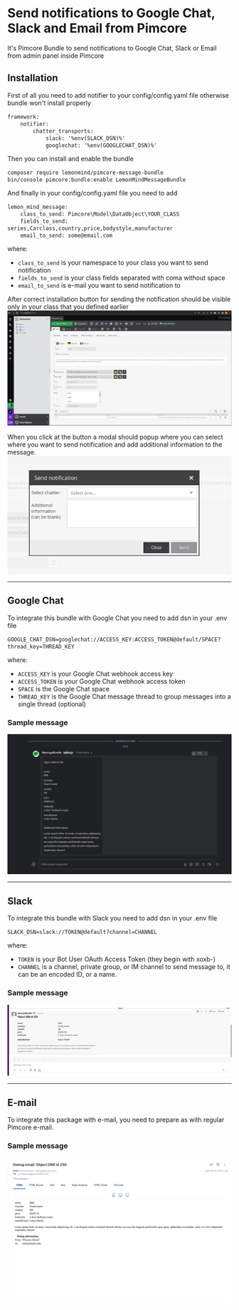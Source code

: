 # Send notifications to Google Chat, Slack and Email from Pimcore

It's Pimcore Bundle to send notifications to Google Chat, Slack or Email from admin panel inside Pimcore

## Installation

First of all you need to add notifier to your config/config.yaml file otherwise bundle won't install properly

```
framework:
    notifier:
        chatter_transports:
            slack: '%env(SLACK_DSN)%'
            googlechat: '%env(GOOGLECHAT_DSN)%'
```

Then you can install and enable the bundle

```
composer require lemonmind/pimcore-message-bundle
bin/console pimcore:bundle:enable LemonMindMessageBundle
```

And finally in your config/config.yaml file you need to add

```
lemon_mind_message:
    class_to_send: Pimcore\Model\DataObject\YOUR_CLASS
    fields_to_send: series,Carclass,country,price,bodystyle,manufacturer
    email_to_send: some@email.com
```

where:

- `class_to_send` is your namespace to your class you want to send notification
- `fields_to_send` is your class fields separated with coma without space
- `email_to_send` is e-mail you want to send notification to

After correct installation button for sending the notification should be visible only in your class that you defined
earlier
![](docs/img_home.png)

When you click at the button a modal should popup where you can select where you want to send notification and add
additional information to the message.
![](docs/img_modal.png)

-----------

## Google Chat

To integrate this bundle with Google Chat you need to add dsn in your .env file

```
GOOGLE_CHAT_DSN=googlechat://ACCESS_KEY:ACCESS_TOKEN@default/SPACE?thread_key=THREAD_KEY
```

where:

- `ACCESS_KEY` is your Google Chat webhook access key
- `ACCESS_TOKEN` is your Google Chat webhook access token
- `SPACE` is the Google Chat space
- `THREAD_KEY` is the Google Chat message thread to group messages into a single thread (optional)

### Sample message

![](docs/img_googlechat_message.png)

-----------

## Slack

To integrate this bundle with Slack you need to add dsn in your .env file

```
SLACK_DSN=slack://TOKEN@default?channel=CHANNEL
```

where:

- `TOKEN`  is your Bot User OAuth Access Token (they begin with xoxb-)
- `CHANNEL`  is a channel, private group, or IM channel to send message to, it can be an encoded ID, or a name.

### Sample message

![](docs/img_slack_message.png)

-----------

## E-mail

To integrate this package with e-mail, you need to prepare as with regular Pimcore e-mail.

### Sample message

![](docs/img_email_message.png)